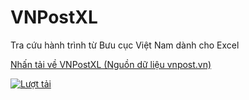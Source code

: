 # VNPostXL
 Tra cứu hành trình từ Bưu cục Việt Nam dành cho Excel

[Nhấn tải về VNPostXL (Nguồn dữ liệu vnpost.vn)](https://github.com/SanbiVN/VNPostXL/releases/download/vnpost/VNPostXL_v1.01.zip)

[![Lượt tải](https://img.shields.io/github/downloads/SanbiVN/VNPostXL/total.svg)](https://github.com/SanbiVN/VNPostXL/releases/download/vnpost/VNPostXL_v1.01.zip)
